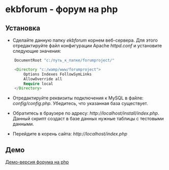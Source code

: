 ekbforum - форум на php
========

Установка
---------

* Сделайте данную папку _ekbforum_ корнем веб-сервера. Для этого отредактируйте файл конфигурации Apache _httpd.conf_ и установите следующие значения:
```php
    DocumentRoot "c:/путь_к_папке/forumproject/"

    <Directory "c:/wamp/www/forumproject">
        Options Indexes FollowSymLinks
        AllowOverride all
        Require local
    </Directory>
```

* Отредактируйте реквизиты подключения к MySQL в файле: _config/config.php_. Убедитесь, что указанная база существует.

* Обратитесь в браузере по адресу: _http://localhost/install/index.php_. Данный скрипт создаст в базе данных нужные таблицы с тестовыми данными.

* Перейдите в корень сайта: _http://localhost/index.php_

Демо
----

[Демо-версия форума на php](http://ekbforum.96.lt)